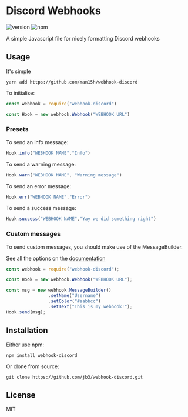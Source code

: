# Discord Webhooks
![version](https://img.shields.io/npm/v/webhook-discord.svg "Version")
![npm](https://img.shields.io/npm/dt/webhook-discord.svg "Total Downloads")

A simple Javascript file for nicely formatting Discord webhooks

## Usage
It's simple

```
yarn add https://github.com/man15h/webhook-discord
```

To initialise:
```js
const webhook = require("webhook-discord")

const Hook = new webhook.Webhook("WEBHOOK URL")
```

### Presets

To send an info message:
```js
Hook.info("WEBHOOK NAME","Info")
```

To send a warning message:
```js
Hook.warn("WEBHOOK NAME", "Warning message")
```

To send an error message:
```js
Hook.err("WEBHOOK NAME","Error")
```

To send a success message:
```js
Hook.success("WEBHOOK NAME","Yay we did something right")
```

### Custom messages

To send custom messages, you should make use of the MessageBuilder.

See all the options on the [documentation](https://jb3.github.io/webhook-discord/MessageBuilder.html)

```js
const webhook = require("webhook-discord");

const Hook = new webhook.Webhook("WEBHOOK URL");

const msg = new webhook.MessageBuilder()
                .setName("Username")
                .setColor("#aabbcc")
                .setText("This is my webhook!");
Hook.send(msg);
```

## Installation
Either use npm:
```
npm install webhook-discord
```
Or clone from source:
```
git clone https://github.com/jb3/webhook-discord.git
```

## License

MIT


